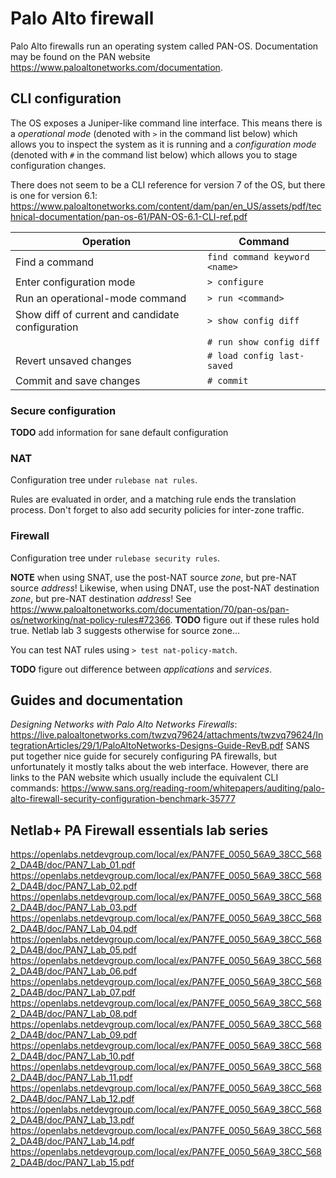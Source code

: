 # Palo Alto firewall

Palo Alto firewalls run an operating system called PAN-OS. Documentation may be found on the PAN website https://www.paloaltonetworks.com/documentation.

## CLI configuration

The OS exposes a Juniper-like command line interface. This means there is a *operational mode* (denoted with `>` in the command list below) which allows you to inspect the system as it is running and a *configuration mode* (denoted with `#` in the command list below) which allows you to stage configuration changes.

There does not seem to be a CLI reference for version 7 of the OS, but there is one for version 6.1: https://www.paloaltonetworks.com/content/dam/pan/en_US/assets/pdf/technical-documentation/pan-os-61/PAN-OS-6.1-CLI-ref.pdf

Operation                                        | Command
-------------------------------------------------|------------------------------
Find a command                                   | `find command keyword <name>`
Enter configuration mode                         | `> configure`
Run an operational-mode command                  | `> run <command>`
Show diff of current and candidate configuration | `> show config diff`
                                                 | `# run show config diff`
Revert unsaved changes                           | `# load config last-saved`
Commit and save changes                          | `# commit`

### Secure configuration

**TODO** add information for sane default configuration

### NAT

Configuration tree under `rulebase nat rules`. 

Rules are evaluated in order, and a matching rule ends the translation process. 
Don't forget to also add security policies for inter-zone traffic.

### Firewall

Configuration tree under `rulebase security rules`.

**NOTE** when using SNAT, use the post-NAT source *zone*, but pre-NAT source *address*! Likewise, when using DNAT, use the post-NAT destination *zone*, but pre-NAT destination *address*! See https://www.paloaltonetworks.com/documentation/70/pan-os/pan-os/networking/nat-policy-rules#72366.
**TODO** figure out if these rules hold true. Netlab lab 3 suggests otherwise for source zone...

You can test NAT rules using `> test nat-policy-match`.

**TODO** figure out difference between *applications* and *services*.

## Guides and documentation

*Designing Networks with Palo Alto Networks Firewalls*: https://live.paloaltonetworks.com/twzvq79624/attachments/twzvq79624/IntegrationArticles/29/1/PaloAltoNetworks-Designs-Guide-RevB.pdf
SANS put together nice guide for securely configuring PA firewalls, but unfortunately it mostly talks about the web interface. However, there are links to the PAN website which usually include the equivalent CLI commands: https://www.sans.org/reading-room/whitepapers/auditing/palo-alto-firewall-security-configuration-benchmark-35777

## Netlab+ PA Firewall essentials lab series

https://openlabs.netdevgroup.com/local/ex/PAN7FE_0050_56A9_38CC_5682_DA4B/doc/PAN7_Lab_01.pdf
https://openlabs.netdevgroup.com/local/ex/PAN7FE_0050_56A9_38CC_5682_DA4B/doc/PAN7_Lab_02.pdf
https://openlabs.netdevgroup.com/local/ex/PAN7FE_0050_56A9_38CC_5682_DA4B/doc/PAN7_Lab_03.pdf
https://openlabs.netdevgroup.com/local/ex/PAN7FE_0050_56A9_38CC_5682_DA4B/doc/PAN7_Lab_04.pdf
https://openlabs.netdevgroup.com/local/ex/PAN7FE_0050_56A9_38CC_5682_DA4B/doc/PAN7_Lab_05.pdf
https://openlabs.netdevgroup.com/local/ex/PAN7FE_0050_56A9_38CC_5682_DA4B/doc/PAN7_Lab_06.pdf
https://openlabs.netdevgroup.com/local/ex/PAN7FE_0050_56A9_38CC_5682_DA4B/doc/PAN7_Lab_07.pdf
https://openlabs.netdevgroup.com/local/ex/PAN7FE_0050_56A9_38CC_5682_DA4B/doc/PAN7_Lab_08.pdf
https://openlabs.netdevgroup.com/local/ex/PAN7FE_0050_56A9_38CC_5682_DA4B/doc/PAN7_Lab_09.pdf
https://openlabs.netdevgroup.com/local/ex/PAN7FE_0050_56A9_38CC_5682_DA4B/doc/PAN7_Lab_10.pdf
https://openlabs.netdevgroup.com/local/ex/PAN7FE_0050_56A9_38CC_5682_DA4B/doc/PAN7_Lab_11.pdf
https://openlabs.netdevgroup.com/local/ex/PAN7FE_0050_56A9_38CC_5682_DA4B/doc/PAN7_Lab_12.pdf
https://openlabs.netdevgroup.com/local/ex/PAN7FE_0050_56A9_38CC_5682_DA4B/doc/PAN7_Lab_13.pdf
https://openlabs.netdevgroup.com/local/ex/PAN7FE_0050_56A9_38CC_5682_DA4B/doc/PAN7_Lab_14.pdf
https://openlabs.netdevgroup.com/local/ex/PAN7FE_0050_56A9_38CC_5682_DA4B/doc/PAN7_Lab_15.pdf
